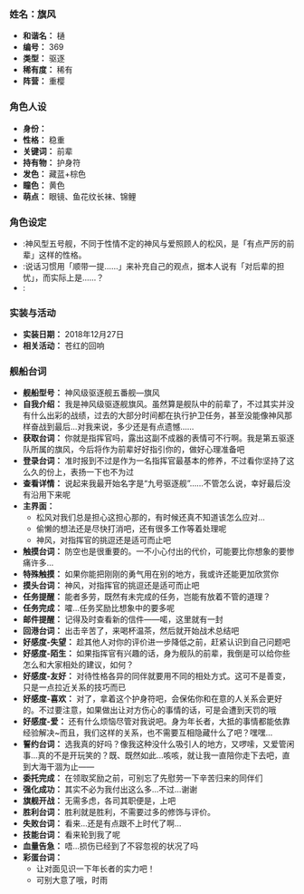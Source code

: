 ### 姓名：旗风
* **和谐名：** 樋
* **编号：** 369
* **类型：** 驱逐
* **稀有度：** 稀有
* **阵营：** 重樱


### 角色人设
* **身份：** 
* **性格：** 稳重
* **关键词：** 前辈
* **持有物：** 护身符
* **发色：** 藏蓝+棕色
* **瞳色：** 黄色
* **萌点：** 眼镜、鱼花纹长袜、锦鲤


### 角色设定
* :神风型五号舰，不同于性情不定的神风与爱照顾人的松风，是「有点严厉的前辈」这样的性格。
* :说话习惯用「顺带一提……」来补充自己的观点，据本人说有「对后辈的担忧」，而实际上是……？
* :


### 实装与活动
* **实装日期：** 2018年12月27日
* **相关活动：** 苍红的回响


### 舰船台词
* **舰船型号：** 神风级驱逐舰五番舰—旗风
* **自我介绍：** 我是神风级驱逐舰旗风。虽然算是舰队中的前辈了，不过其实并没有什么出彩的战绩，过去的大部分时间都在执行护卫任务，甚至没能像神风那样奋战到最后…对我来说，多少还是有点遗憾……
* **获取台词：** 你就是指挥官吗，露出这副不成器的表情可不行啊。我是第五驱逐队所属的旗风，今后将作为前辈好好指引你的，做好心理准备吧
* **登录台词：** 准时报到不过是作为一名指挥官最基本的修养，不过看你坚持了这么久的份上，表扬一下也不为过
* **查看详情：** 说起来我最开始名字是“九号驱逐舰”……不管怎么说，幸好最后没有沿用下来呢
* **主界面：**
  * 松风对我们总是担心这担心那的，有时候还真不知道该怎么应对…
  * 偷懒的想法还是尽快打消吧，还有很多工作等着处理呢
  * 神风，对指挥官的挑逗还是适可而止吧
* **触摸台词：** 防空也是很重要的。一不小心付出的代价，可能要比你想象的要惨痛许多…
* **特殊触摸：** 如果你能把刚刚的勇气用在别的地方，我或许还能更加欣赏你
* **摸头台词：** 神风，对指挥官的挑逗还是适可而止吧
* **任务提醒：** 能者多劳，既然有未完成的任务，岂能有放着不管的道理？
* **任务完成：** 嚯…任务奖励比想象中的要多呢
* **邮件提醒：** 记得及时查看新的信件——喏，这里就有一封
* **回港台词：** 出击辛苦了，来喝杯温茶，然后就开始战术总结吧
* **好感度-失望：** 趁其他人对你的评价进一步降低之前，赶紧认识到自己问题吧
* **好感度-陌生：** 如果指挥官有兴趣的话，身为舰队的前辈，我倒是可以给你些怎么和大家相处的建议，如何？
* **好感度-友好：** 对待性格各异的同伴就要用不同的相处方式。这可不是善变，只是一点拉近关系的技巧而已
* **好感度-喜欢：** 对了，拿着这个护身符吧，会保佑你和在意的人关系会更好的。不过要注意，如果做出让对方伤心的事情的话，可是会遭到天罚的哦
* **好感度-爱：** 还有什么烦恼尽管对我说吧。身为年长者，大抵的事情都能依靠经验解决~而且，我们这样的关系，也不需要互相隐藏什么了吧？嘿嘿…
* **誓约台词：** 选我真的好吗？像我这种没什么吸引人的地方，又啰嗦，又爱管闲事…真的不是开玩笑的？既、既然如此…咳咳，就让我一直陪你走下去吧，直到大海干涸为止——
* **委托完成：** 在领取奖励之前，可别忘了先慰劳一下辛苦归来的同伴们
* **强化成功：** 其实不必为我付出这么多…不过…谢谢
* **旗舰开战：** 无需多虑，各司其职便是，上吧
* **胜利台词：** 胜利就是胜利，不需要过多的修饰与评价。
* **失败台词：** 看来…还是有点跟不上时代了啊…
* **技能台词：** 看来轮到我了呢
* **血量告急：** 唔…损伤已经到了不容忽视的状况了吗
* **彩蛋台词：**
  * 让对面见识一下年长者的实力吧！
  * 可别大意了哦，时雨
